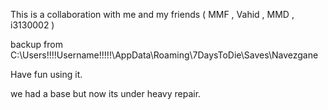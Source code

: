 ﻿This is a collaboration with me and my friends ( MMF , Vahid , MMD , i3130002 )



backup from C:\Users\!!!!Username!!!!!\AppData\Roaming\7DaysToDie\Saves\Navezgane



Have fun using it.

we had a base but now its under heavy repair.